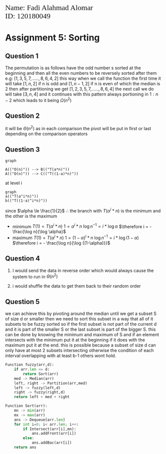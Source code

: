<p style="font-family: times; font-size:18pt">
    Name: Fadi Alahmad Alomar</br>ID: 120180049
</p>

# Assignment 5: Sorting

## Question 1

The permutation is as follows have the odd number s sorted at the beginning and then all the even numbers to be reversely sorted after them e.g:
$[1,3,5,7,.....,8,6,4,2]$ this way when we call the function the first time it will take $[1,n,2]$ if n is odd and $[1,n-1,2]$ if n is even of which the median is 2 then after partitioning we get $[1,2,3,5,7,.....,8,6,4]$ the next call we do will take $[3,n,4]$ and it continues with this pattern always portioning in $1:n-2$ which leads to it being $\Omega(n^2)$

## Question 2

it will be $\Theta(n^2)$ as in each comparison the pivot will be put in first or last depending on the comparison operators

## Question 3

```mermaid
graph

A(("O(n)")) --> B(("T(a*n)"))
A(("O(n)")) --> C(("T((1-a)*n)"))

```

at level i

```mermaid
graph 
a(("T(a^i*n)"))
b(("T((1-a)^i*n)"))
```

since $\alpha \le \frac{1}{2}$
$\therefore$ the branch with $T(\alpha^i*n)$ is the minimum and the other is the maximum

- minimum
$T(1) = T(\alpha^i*n)$
$1 = \alpha^i*n$
$\log{n^{-1}} = i* \log{\alpha}$
$\therefore i = - \frac{\log n}{\log \alpha}$
- maximum
$T(1) = T(\alpha^i*n)$
$1 = (1-\alpha)^i*n$
$\log{n^{-1}} = i* \log{(1-\alpha)}$
$\therefore i = - \frac{\log n}{\log {(1-\alpha)}}$

## Question 4

1. I would send the data in reverse order which would always cause the system to run in $\Theta(n^2)$

2. i would shuffle the data to get them back to their random order

## Question 5

we can achieve this by pivoting around the median until we get a subset S of size d or smaller then we need to sort this subset in a way that all of it subsets to be fuzzy sorted so if the first subset is not part of the current d and it is part of the smaller S or the last subset is part of the bigger S.
this can be done by knowing the minimum and maximum of S and if an element intersects with the minimum put it at the beginning if it does with the maximum put it at the end.
this is possible because a subset of size d can only have at most 2 subsets intersecting otherwise the condition of each interval overlapping with at least b-1 others wont hold.

```python
Function fuzzy(arr,d):
    if arr.len <= d:
        return Sort(arr)
    med -> Median(arr)
    left, right -> Partition(arr,med)
    left -> fuzzy(left,d)
    right -> fuzzy(right,d)
    return left + med + right

Function Sort(arr):
    mn -> min(arr)
    mx -> max(arr)
    ans -> Dequeue[arr.len]
    for int i=0; i< arr.len; i++:
        if Intersect(arr[i],mn):
            ans.addFront(arr[i])
        else:
            ans.addBac(arr[i])
    return ans
```
